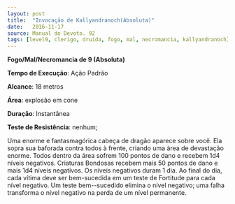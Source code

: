 ```yaml
---
layout: post
title:  "Invocação de Kallyandranoch(Absoluta)"
date:   2016-11-17
source: Manual do Devoto. 92
tags: [level9, clerigo, druida, fogo, mal, necromancia, kallyandranoch]
---
```


**Fogo/Mal/Necromancia de 9 (Absoluta)**

**Tempo de Execução**: Ação Padrão

**Alcance**: 18 metros

**Área**: explosão em cone

**Duração**: Instantânea

**Teste de Resistência**: nenhum;

Uma enorme e fantasmagórica cabeça de dragão aparece sobre você. Ela sopra sua baforada contra todos à frente, criando uma área de devastação enorme. 
Todos dentro da área sofrem 100 pontos de dano e recebem 1d4 níveis negativos. Criaturas Bondosas recebem mais 50 pontos de dano e mais 1d4 níveis negativos. Os níveis negativos duram 1 dia. Ao final do dia, cada vítima deve ser 
bem-sucedida em um teste de Fortitude para cada nível negativo. Um teste bem--sucedido elimina o nível negativo; uma falha transforma o nível negativo na perda de um nível permanente.